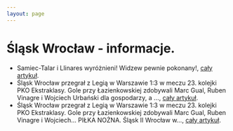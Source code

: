 ```yaml
---
layout: page
---
```

# Śląsk Wrocław - informacje.
  * Samiec-Talar i Llinares wyróżnieni! Widzew pewnie pokonany!, [cały artykuł](https://slaskwroclaw.pl/artykuły).
  * Śląsk Wrocław przegrał z Legią w Warszawie 1:3 w meczu 23. kolejki PKO Ekstraklasy. Gole przy Łazienkowskiej zdobywali Marc Gual, Ruben Vinagre i Wojciech Urbański dla gospodarzy, a ..., [cały artykuł](https://gazetawroclawska.pl/legia-warszawa-slask-wroclaw-3-1-bez-niespodzianki-w-warszawie-kolejna-porazka-slaska-zobacz-skrot-i-bramki/ar/c2p2-27323087).
  * Śląsk Wrocław przegrał z Legią w Warszawie 1:3 w meczu 23. kolejki PKO Ekstraklasy. Gole przy Łazienkowskiej zdobywali Marc Gual, Ruben Vinagre i Wojciech... PIŁKA NOŻNA. Śląsk II Wrocław w..., [cały artykuł](https://gazetawroclawska.pl/sport/pilka-nozna/slask-wroclaw).
